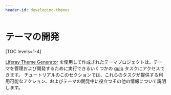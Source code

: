 ```yaml
---
header-id: developing-themes
---
```


# テーマの開発

[TOC levels=1-4]

[Liferay Theme Generator](/docs/7-1/tutorials/-/knowledge_base/t/creating-themes) を使用して作成されたテーマプロジェクトは、テーマを管理および開発するために実行できるいくつかの [gulp](https://www.npmjs.com/package/gulp) タスクにアクセスできます。 チュートリアルのこのセクションでは、これらのタスクが提供する利用可能なアクション、およびテーマの開発中に役立つその他の情報について説明します。

